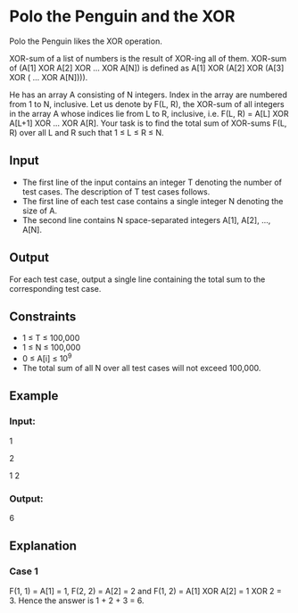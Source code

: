 # Polo the Penguin and the XOR

Polo the Penguin likes the XOR operation. 

XOR-sum of a list of numbers is the result of XOR-ing all of them. 
XOR-sum of (A[1] XOR A[2] XOR ... XOR A[N]) is defined as A[1] XOR (A[2] XOR (A[3] XOR ( ... XOR A[N]))).

He has an array A consisting of N integers. Index in the array are numbered from 1 to N, inclusive. 
Let us denote by F(L, R), the XOR-sum of all integers in the array A whose 
indices lie from L to R, inclusive, i.e. F(L, R) = A[L] XOR A[L+1] XOR ... XOR A[R]. 
Your task is to find the total sum of XOR-sums F(L, R) over all L and R such that 1 ≤ L ≤ R ≤ N.

## Input

- The first line of the input contains an integer T denoting the number of test cases. The description of T test cases follows. 
- The first line of each test case contains a single integer N denoting the size of A. 
- The second line contains N space-separated integers A[1], A[2], ..., A[N].

## Output

For each test case, output a single line containing the total sum to the corresponding test case.

## Constraints

- 1 ≤ T ≤ 100,000
- 1 ≤ N ≤ 100,000
- 0 ≤ A[i] ≤ 10<sup>9</sup>
- The total sum of all N over all test cases will not exceed 100,000.

## Example

### Input:

1

2

1 2

### Output:

6

## Explanation

### Case 1

F(1, 1) = A[1] = 1, F(2, 2) = A[2] = 2 and F(1, 2) = A[1] XOR A[2] = 1 XOR 2 = 3. Hence the answer is 1 + 2 + 3 = 6.
